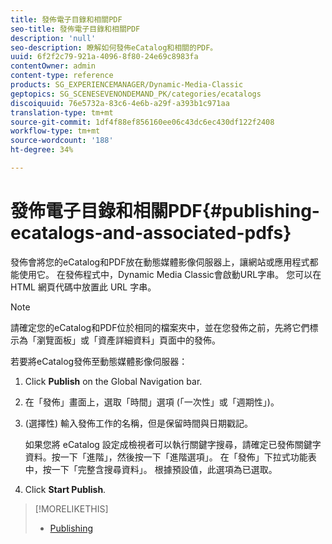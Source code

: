 ```yaml
---
title: 發佈電子目錄和相關PDF
seo-title: 發佈電子目錄和相關PDF
description: 'null'
seo-description: 瞭解如何發佈eCatalog和相關的PDF。
uuid: 6f2f2c79-921a-4096-8f80-24e69c8983fa
contentOwner: admin
content-type: reference
products: SG_EXPERIENCEMANAGER/Dynamic-Media-Classic
geptopics: SG_SCENESEVENONDEMAND_PK/categories/ecatalogs
discoiquuid: 76e5732a-83c6-4e6b-a29f-a393b1c971aa
translation-type: tm+mt
source-git-commit: 1df4f88ef856160ee06c43dc6ec430df122f2408
workflow-type: tm+mt
source-wordcount: '188'
ht-degree: 34%

---
```



# 發佈電子目錄和相關PDF{#publishing-ecatalogs-and-associated-pdfs}

發佈會將您的eCatalog和PDF放在動態媒體影像伺服器上，讓網站或應用程式都能使用它。 在發佈程式中，Dynamic Media Classic會啟動URL字串。 您可以在 HTML 網頁代碼中放置此 URL 字串。

>[!NOTE]
>
>請確定您的eCatalog和PDF位於相同的檔案夾中，並在您發佈之前，先將它們標示為「瀏覽面板」或「資產詳細資料」頁面中的發佈。

若要將eCatalog發佈至動態媒體影像伺服器：

1. Click **Publish** on the Global Navigation bar.
1. 在「發佈」畫面上，選取「時間」選項 (「一次性」或「週期性」)。
1. (選擇性) 輸入發佈工作的名稱，但是保留時間與日期戳記。

   如果您將 eCatalog 設定成檢視者可以執行關鍵字搜尋，請確定已發佈關鍵字資料。按一下「進階」，然後按一下「進階選項」。 在「發佈」下拉式功能表中，按一下「完整含搜尋資料」。 根據預設值，此選項為已選取。

1. Click **Start Publish**.

>[!MORELIKETHIS]
>
>* [Publishing](publishing-files.md)

